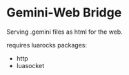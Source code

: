 # Gemini-Web Bridge

Serving .gemini files as html for the web.

requires luarocks packages:
- http
- luasocket

